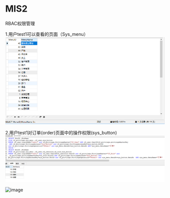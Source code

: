 # MIS2
RBAC权限管理

1.用户test1可以查看的页面（Sys_menu）
![image](https://github.com/neverever03/MIS2/blob/master/RBAC1.PNG)

2.用户test1对订单(order)页面中的操作权限(sys_button)
![image](https://github.com/neverever03/MIS2/blob/master/RBAC2.PNG)


![image](https://github.com/neverever03/MIS2/blob/master/RBAC3.PNG)

          

